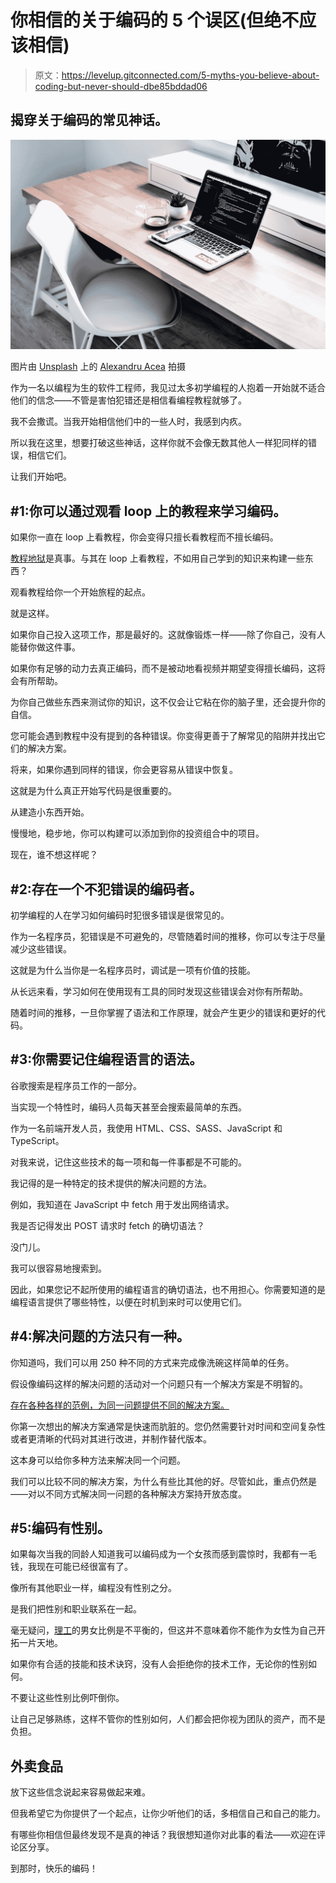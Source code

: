 # 你相信的关于编码的 5 个误区(但绝不应该相信)

> 原文：<https://levelup.gitconnected.com/5-myths-you-believe-about-coding-but-never-should-dbe85bddad06>

## 揭穿关于编码的常见神话。

![](img/64e938420bb07772a7c6f016feac23a9.png)

图片由 [Unsplash](https://unsplash.com?utm_source=medium&utm_medium=referral) 上的 [Alexandru Acea](https://unsplash.com/@alexacea?utm_source=medium&utm_medium=referral) 拍摄

作为一名以编程为生的软件工程师，我见过太多初学编程的人抱着一开始就不适合他们的信念——不管是害怕犯错还是相信看编程教程就够了。

我不会撒谎。当我开始相信他们中的一些人时，我感到内疚。

所以我在这里，想要打破这些神话，这样你就不会像无数其他人一样犯同样的错误，相信它们。

让我们开始吧。

## **#1:你可以通过观看 loop 上的教程来学习编码。**

如果你一直在 loop 上看教程，你会变得只擅长看教程而不擅长编码。

[教程地狱](https://www.urbandictionary.com/define.php?term=Tutorial%20Hell)是真事。与其在 loop 上看教程，不如用自己学到的知识来构建一些东西？

观看教程给你一个开始旅程的起点。

就是这样。

如果你自己投入这项工作，那是最好的。这就像锻炼一样——除了你自己，没有人能替你做这件事。

如果你有足够的动力去真正编码，而不是被动地看视频并期望变得擅长编码，这将会有所帮助。

为你自己做些东西来测试你的知识，这不仅会让它粘在你的脑子里，还会提升你的自信。

您可能会遇到教程中没有提到的各种错误。你变得更善于了解常见的陷阱并找出它们的解决方案。

将来，如果你遇到同样的错误，你会更容易从错误中恢复。

这就是为什么真正开始写代码是很重要的。

从建造小东西开始。

慢慢地，稳步地，你可以构建可以添加到你的投资组合中的项目。

现在，谁不想这样呢？

## #2:存在一个不犯错误的编码者。

初学编程的人在学习如何编码时犯很多错误是很常见的。

作为一名程序员，犯错误是不可避免的，尽管随着时间的推移，你可以专注于尽量减少这些错误。

这就是为什么当你是一名程序员时，调试是一项有价值的技能。

从长远来看，学习如何在使用现有工具的同时发现这些错误会对你有所帮助。

随着时间的推移，一旦你掌握了语法和工作原理，就会产生更少的错误和更好的代码。

## #3:你需要记住编程语言的语法。

谷歌搜索是程序员工作的一部分。

当实现一个特性时，编码人员每天甚至会搜索最简单的东西。

作为一名前端开发人员，我使用 HTML、CSS、SASS、JavaScript 和 TypeScript。

对我来说，记住这些技术的每一项和每一件事都是不可能的。

我记得的是一种特定的技术提供的解决问题的方法。

例如，我知道在 JavaScript 中 fetch 用于发出网络请求。

我是否记得发出 POST 请求时 fetch 的确切语法？

没门儿。

我可以很容易地搜索到。

因此，如果您记不起所使用的编程语言的确切语法，也不用担心。你需要知道的是编程语言提供了哪些特性，以便在时机到来时可以使用它们。

## #4:解决问题的方法只有一种。

你知道吗，我们可以用 250 种不同的方式来完成像洗碗这样简单的任务。

假设像编码这样的解决问题的活动对一个问题只有一个解决方案是不明智的。

[存在各种各样的范例，为同一问题提供不同的解决方案。](https://en.wikipedia.org/wiki/Comparison_of_programming_paradigms#Main_paradigm_approaches)

你第一次想出的解决方案通常是快速而肮脏的。您仍然需要针对时间和空间复杂性或者更清晰的代码对其进行改进，并制作替代版本。

这本身可以给你多种方法来解决同一个问题。

我们可以比较不同的解决方案，为什么有些比其他的好。尽管如此，重点仍然是——对以不同方式解决同一问题的各种解决方案持开放态度。

## #5:编码有性别。

如果每次当我的同龄人知道我可以编码成为一个女孩而感到震惊时，我都有一毛钱，我现在可能已经很富有了。

像所有其他职业一样，编程没有性别之分。

是我们把性别和职业联系在一起。

毫无疑问，[理工](https://whatis.techtarget.com/feature/Women-in-tech-statistics-The-latest-research-and-trends#:~:text=A%202020%20study%20by%20the,2018%20and%2026.2%25%20in%202019.)的男女比例是不平衡的，但这并不意味着你不能作为女性为自己开拓一片天地。

如果你有合适的技能和技术诀窍，没有人会拒绝你的技术工作，无论你的性别如何。

不要让这些性别比例吓倒你。

让自己足够熟练，这样不管你的性别如何，人们都会把你视为团队的资产，而不是负担。

## 外卖食品

放下这些信念说起来容易做起来难。

但我希望它为你提供了一个起点，让你少听他们的话，多相信自己和自己的能力。

有哪些你相信但最终发现不是真的神话？我很想知道你对此事的看法——欢迎在评论区分享。

到那时，快乐的编码！